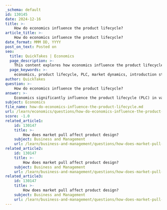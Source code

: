 ```yaml
---
_schema: default
id: 130145
date: 2024-12-16
title: >-
    How do economics influence the product lifecycle?
article_title: >-
    How do economics influence the product lifecycle?
date_format: MMM DD, YYYY
post_on_text: Posted on
seo:
  title: QuickTakes | Economics
  page_description: >-
    This content explores how economics influence the product lifecycle (PLC) through its various stages: introduction, growth, maturity, and decline, highlighting the impact on market strategies and product longevity.
  page_keywords: >-
    economics, product lifecycle, PLC, market dynamics, introduction stage, growth stage, maturity stage, decline stage, consumer spending, competition, economies of scale, market saturation, profitability, consumer preferences, technological advancements, financial health
author: QuickTakes
question: >-
    How do economics influence the product lifecycle?
answer: >-
    Economics significantly influence the product lifecycle (PLC) in various ways, impacting both the strategies businesses adopt and the overall market dynamics. The PLC consists of four main stages: introduction, growth, maturity, and decline. Each stage presents unique economic considerations that can affect a product's success and longevity in the market.\n\n1. **Introduction Stage**: During this phase, the economic environment plays a crucial role in determining the viability of a new product. Factors such as consumer spending habits, market demand, and competition can influence the initial sales and acceptance of the product. High costs associated with marketing and production can lead to financial strain, making it essential for companies to assess the economic landscape before launching a product.\n\n2. **Growth Stage**: As a product gains traction, economies of scale can come into play. Increased production can lead to lower per-unit costs, enhancing profitability. However, companies must also consider market saturation and the potential for new entrants, which can affect pricing strategies and market share. Economic growth in the broader market can lead to increased consumer spending, further boosting sales during this stage.\n\n3. **Maturity Stage**: This stage is often the most profitable, as production and marketing costs decline. However, economic factors such as changes in consumer preferences, technological advancements, and competitive pressures can lead to a decline in sales. Companies may need to innovate or reposition their products to maintain market relevance. The maturity stage also requires careful economic analysis to determine whether to invest in product upgrades or to phase out the product.\n\n4. **Decline Stage**: In this final phase, products typically experience a significant drop in sales. Economic conditions, such as recessions or shifts in consumer behavior, can accelerate this decline. Companies must decide whether to discontinue the product, sell it off, or attempt to revitalize it through rebranding or new features. The economic implications of these decisions can have lasting effects on a company's financial health.\n\nOverall, the PLC is intertwined with economic factors that influence product performance, market strategies, and ultimately, the longevity of a product in the marketplace. Understanding these dynamics is crucial for businesses aiming to maximize their economic benefits throughout the product lifecycle.
subject: Economics
file_name: how-do-economics-influence-the-product-lifecycle.md
url: /learn/economics/questions/how-do-economics-influence-the-product-lifecycle
score: -1.0
related_article1:
    id: 130147
    title: >-
        How does market pull affect product design?
    subject: Business and Management
    url: /learn/business-and-management/questions/how-does-market-pull-affect-product-design
related_article2:
    id: 130147
    title: >-
        How does market pull affect product design?
    subject: Business and Management
    url: /learn/business-and-management/questions/how-does-market-pull-affect-product-design
related_article3:
    id: 130147
    title: >-
        How does market pull affect product design?
    subject: Business and Management
    url: /learn/business-and-management/questions/how-does-market-pull-affect-product-design
---
```


&nbsp;